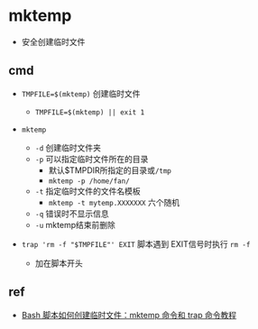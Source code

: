 
# mktemp

+ 安全创建临时文件

## cmd

+ `TMPFILE=$(mktemp)` 创建临时文件
    + `TMPFILE=$(mktemp) || exit 1`

+ `mktemp` 
    + `-d` 创建临时文件夹
    + `-p` 可以指定临时文件所在的目录
        + 默认$TMPDIR所指定的目录或`/tmp`
        + `mktemp -p /home/fan/`
    + `-t` 指定临时文件的文件名模板
        + `mktemp -t mytemp.XXXXXXX` 六个随机
    + `-q` 错误时不显示信息
    + `-u` mktemp结束前删除

+ `trap 'rm -f "$TMPFILE"' EXIT` 脚本遇到 EXIT信号时执行 `rm -f`
    + 加在脚本开头

## ref

+ [Bash 脚本如何创建临时文件：mktemp 命令和 trap 命令教程](https://www.ruanyifeng.com/blog/2019/12/mktemp.html)